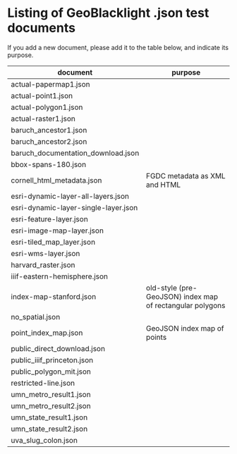 # Listing of GeoBlacklight .json test documents

If you add a new document, please add it to the table below, and indicate its purpose.

| document | purpose |
| -------- | ------- |
| actual-papermap1.json |  |
| actual-point1.json |  |
| actual-polygon1.json |  |
| actual-raster1.json |  |
| baruch_ancestor1.json |  |
| baruch_ancestor2.json |  |
| baruch_documentation_download.json |  |
| bbox-spans-180.json |  |
| cornell_html_metadata.json | FGDC metadata as XML and HTML |
| esri-dynamic-layer-all-layers.json |  |
| esri-dynamic-layer-single-layer.json |  |
| esri-feature-layer.json |  |
| esri-image-map-layer.json |  |
| esri-tiled_map_layer.json |  |
| esri-wms-layer.json |  |
| harvard_raster.json |  |
| iiif-eastern-hemisphere.json |  |
| index-map-stanford.json | old-style (pre-GeoJSON) index map of rectangular polygons |
| no_spatial.json |  |
| point_index_map.json | GeoJSON index map of points |
| public_direct_download.json |  |
| public_iiif_princeton.json |  |
| public_polygon_mit.json |  |
| restricted-line.json |  |
| umn_metro_result1.json |  |
| umn_metro_result2.json |  |
| umn_state_result1.json |  |
| umn_state_result2.json |  |
| uva_slug_colon.json |  |
